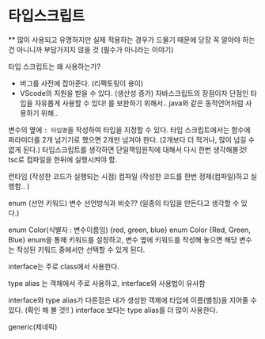 # 타입스크립트

** 많이 사용되고 유명하지만 실제 적용하는 경우가 드물기 때문에 당장 꼭 알아야 하는건 아니니까 부담가지지 않을 것 (필수가 아니라는 이야기)

타입 스크립트는 왜 사용하는가?
- 버그를 사전에 잡아준다. (리팩토링이 용이)
- VScode의 지원을 받을 수 있다. (생산성 증가)
자바스크립트의 장점이자 단점인 타입을 자유롭게 사용할 수 있다! 를 보완하기 위해서.. 
java와 같은 동적언어처럼 사용하기 위해.. 


변수의 옆에 `: 타입명`을 작성하여 타입을 지정할 수 있다.
타입 스크립트에서는 함수에 파라미더를 2개 넘기기로 했으면 2개만 넘겨야 한다. (2개보다 더 적거나, 많이 넘길 수 없게 된다.)
타입스크립트를 생각하면 단일책임원칙에 대해서 다시 한번 생각해볼것!
tsc로 컴파일을 한뒤에 실행시켜야 함.


런타임 (작성한 코드가 실행되는 시점)
컴파일 (작성한 코드를 한번 정제(컴파일)하고 실행함.. )


enum (선언 키워드) 변수 선언방식과 비슷?? (일종의 타입을 만든다고 생각할 수 있다.)

enum Color(식별자 : 변수이름임) {red, green, blue}
enum Color {Red, Green, Blue}
enum을 통해 키워드를 설정하고, 변수 옆에 키워드를 작성해 놓으면 해당 변수는 작성된 키워드 중에서만 선택할 수 있게 된다.

 
interface는 주로 class에서 사용한다. 

type alias 는 객체에서 주로 사용하고, interface와 사용법이 유사함

interface와 type alias가 다른점은 내가 생성한 객체에 타입에 이름(별칭)을 지어줄 수 있다. (확인 해 볼 것!! )
interface 보다는 type alias를 더 많이 사용한다.


generic(제네릭)
